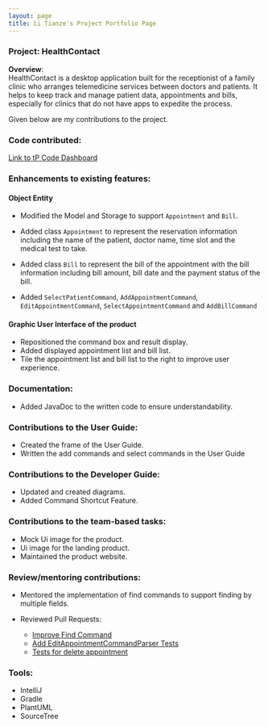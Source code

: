 ```yaml
---
layout: page
title: Li Tianze's Project Portfolio Page
---
```


### Project: HealthContact
**Overview**: <br>
HealthContact is a desktop application built for the receptionist of a family clinic who arranges telemedicine services between doctors and patients.
It helps to keep track and manage patient data, appointments and bills, especially for clinics that do not have apps to expedite the process.

Given below are my contributions to the project.

### Code contributed:
[Link to tP Code Dashboard](https://nus-cs2103-ay2223s1.github.io/tp-dashboard/?search=tzl0&breakdown=true&sort=groupTitle&sortWithin=title&since=2022-09-16&timeframe=commit&mergegroup=&groupSelect=groupByRepos&checkedFileTypes=docs~functional-code~test-code~other&tabOpen=true&tabType=authorship&tabAuthor=guokweijie&tabRepo=AY2223S1-CS2103T-W08-1%2Ftp%5Bmaster%5D&authorshipIsMergeGroup=false&authorshipFileTypes=docs~functional-code~test-code&authorshipIsBinaryFileTypeChecked=false&authorshipIsIgnoredFilesChecked=false)

### Enhancements to existing features:

#### Object Entity

* Modified the Model and Storage to support `Appointment` and `Bill`.

* Added class `Appointment` to represent the reservation information including the name of the patient,
  doctor name, time slot and the medical test to take.

* Added class `Bill` to represent the bill of the appointment with the bill information including
  bill amount, bill date and the payment status of the bill.

* Added `SelectPatientCommand`, `AddAppointmentCommand`, `EditAppointmentCommand`, `SelectAppointmentCommand` and `AddBillCommand`

#### Graphic User Interface of the product
* Repositioned the command box and result display.
* Added displayed appointment list and bill list.
* Tile the appointment list and bill list to the right to improve user experience.

### Documentation:
* Added JavaDoc to the written code to ensure understandability.

### Contributions to the User Guide:
* Created the frame of the User Guide.
* Written the add commands and select commands in the User Guide

### Contributions to the Developer Guide:
* Updated and created diagrams.
* Added Command Shortcut Feature.

### Contributions to the team-based tasks:

* Mock Ui image for the product.
* Ui image for the landing product.
* Maintained the product website.

### Review/mentoring contributions:

* Mentored the implementation of find commands to support finding by multiple fields.

* Reviewed Pull Requests:
  * [Improve Find Command](https://github.com/AY2223S1-CS2103T-W08-1/tp/pull/120)
  * [Add EditAppointmentCommandParser Tests](https://github.com/AY2223S1-CS2103T-W08-1/tp/pull/82)
  * [Tests for delete appointment](https://github.com/AY2223S1-CS2103T-W08-1/tp/pull/96)

### Tools:
* IntelliJ
* Gradle
* PlantUML
* SourceTree
